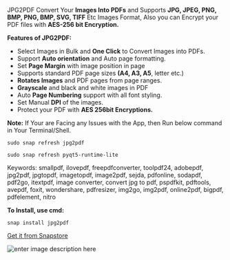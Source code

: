 JPG2PDF Convert Your **Images Into PDFs** and Supports **JPG, JPEG, PNG, BMP, PNG, BMP, SVG, TIFF** Etc Images Format, Also you can Encrypt your PDF files with **AES-256 bit Encryption.**

**Features of JPG2PDF:**

 - Select Images in Bulk and **One Click** to Convert Images into PDFs.
 - Support **Auto orientation** and Auto page formatting.
 - Set **Page Margin** with image position in page
 - Supports standard PDF page sizes **(A4, A3, A5**, letter etc.)
 - **Rotates Images** and PDF pages from page ranges.
 - **Grayscale** and black and white images in PDF
 - Auto **Page Numbering** support with all font styling.
 - Set Manual **DPI** of the images.
 - Protect your PDF with **AES 256bit Encryptions.**

**Note:**  If Your are Facing any Issues with the App, then Run below command in Your Terminal/Shell.

`sudo snap refresh jpg2pdf`

`sudo snap refresh pyqt5-runtime-lite`

Keywords: smallpdf, ilovepdf, freepdfconverter, toolpdf24, adobepdf, jpg2pdf, jpgtopdf, imagetopdf, image2pdf, sejda, pdfonline, sodapdf, pdf2go, itextpdf, image converter, convert jpg to pdf, pspdfkit, pdftools, avepdf, foxit, wondershare, pdfresizer, img2go, img2pdf, online2pdf, bigpdf, pdfelement, nitro

**To Install, use cmd:**

    snap install jpg2pdf

[Get it from Snapstore](https://snapcraft.io/jpg2pdf)

![enter image description here](https://camo.githubusercontent.com/ab077b20ad9938c23fbdac223ab101df5ed27329bbadbe7f98bfd62d5808f0a7/68747470733a2f2f736e617063726166742e696f2f7374617469632f696d616765732f6261646765732f656e2f736e61702d73746f72652d626c61636b2e737667)

